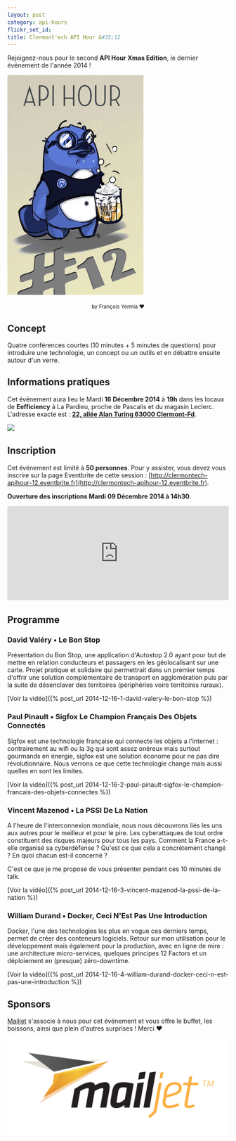 ```yaml
---
layout: post
category: api-hours
flickr_set_id:
title: Clermont'ech API Hour &#35;12
---
```


Rejoignez-nous pour le second **API Hour Xmas Edition**, le dernier événement de
l'année 2014 !

![](/images/platypus-ah12.jpg)
<center><small>by François Yermia &hearts;</small></center>

## Concept

Quatre conférences courtes (10 minutes + 5 minutes de questions) pour introduire
une technologie, un concept ou un outils et en débattre ensuite autour d'un
verre.

## Informations pratiques

Cet événement aura lieu le Mardi **16 Décembre 2014** à **19h** dans les locaux
de **Eefficiency** à La Pardieu, proche de Pascalis et du magasin Leclerc.
L'adresse exacte est : [**22, allée Alan Turing 63000
Clermont-Fd**](https://www.google.com/maps/place/22+All%C3%A9e+Alan+Turing/@45.7590795,3.1301792,17z).

[![](http://maps.googleapis.com/maps/api/staticmap?size=600x400&sensor=false&markers=color:red|45.7590795,3.1301792)](https://www.google.com/maps/place/22+All%C3%A9e+Alan+Turing/@45.7590795,3.1301792,17z)

## Inscription

Cet événement est limité à **50 personnes**. Pour y assister, vous devez vous
inscrire sur la page Eventbrite de cette session :
[http://clermontech-apihour-12.eventbrite.fr](http://clermontech-apihour-12.eventbrite.fr).

**Ouverture des inscriptions Mardi 09 Décembre 2014 à 14h30**.

<iframe src="http://www.eventbrite.com/tickets-external?eid=14832892581&amp;ref=etckt&amp;v=2" frameborder="0" height="214" width="100%" vspace="0" hspace="0" marginheight="5" marginwidth="5" scrolling="auto" allowtransparency="true">Clermont'ech Eventbrite</iframe>

## Programme

### David Valéry • Le Bon Stop

Présentation du Bon Stop, une application d'Autostop 2.0 ayant pour but de
mettre en relation conducteurs et passagers en les géolocalisant sur une carte.
Projet pratique et solidaire qui permettrait dans un premier temps d'offrir une
solution complémentaire de transport en agglomération puis par la suite de
désenclaver des territoires (périphéries voire territoires ruraux).

[Voir la vidéo]({% post_url 2014-12-16-1-david-valery-le-bon-stop %})

### Paul Pinault • Sigfox Le Champion Français Des Objets Connectés

Sigfox est une technologie française qui connecte les objets a l'internet :
contrairement au wifi ou la 3g qui sont assez onéreux mais surtout gourmands en
énergie, sigfox est une solution économe pour ne pas dire révolutionnaire. Nous
verrons ce que cette technologie change mais aussi quelles en sont les limites.

[Voir la vidéo]({% post_url 2014-12-16-2-paul-pinault-sigfox-le-champion-francais-des-objets-connectes %})

### Vincent Mazenod • La PSSI De La Nation

A l'heure de l'interconnexion mondiale, nous nous découvrons liés les uns aux
autres pour le meilleur et pour le pire. Les cyberattaques de tout ordre
constituent des risques majeurs pour tous les pays. Comment la France a-t-elle
organisé sa cyberdéfense ? Qu'est ce que cela a concrètement changé ? En quoi
chacun est-il concerné ?

C'est ce que je me propose de vous présenter pendant ces 10 minutes de talk.

[Voir la vidéo]({% post_url 2014-12-16-3-vincent-mazenod-la-pssi-de-la-nation %})

### William Durand • Docker, Ceci N'Est Pas Une Introduction

Docker, l'une des technologies les plus en vogue ces derniers temps, permet de
créer des conteneurs logiciels. Retour sur mon utilisation pour le développement
mais également pour la production, avec en ligne de mire : une architecture
micro-services, quelques principes 12 Factors et un déploiement en (presque)
zéro-downtime.

[Voir la vidéo]({% post_url 2014-12-16-4-william-durand-docker-ceci-n-est-pas-une-introduction %})

## Sponsors

[Mailjet](https://www.mailjet.com/) s'associe à nous pour cet événement et vous
offre le buffet, les boissons, ainsi que plein d'autres surprises ! Merci
&hearts;

[![](/images/mailjet.png)](https://www.mailjet.com/)
